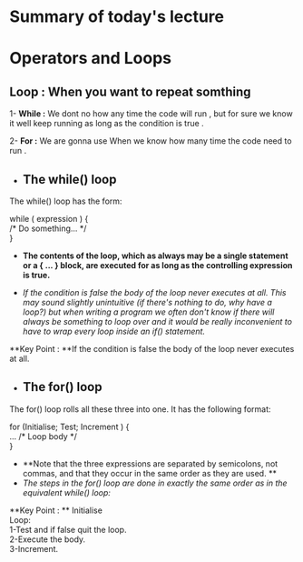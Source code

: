 # Summary of today's lecture

# Operators and Loops

## Loop :  When you want to repeat somthing


1- **While :** We dont no how any time the code will run , but for sure we know it well keep running as long as the condition is true . 

2- **For :** We are gonna use When we know how many time the code need to run .  
  
- ## The while() loop

The while() loop has the form:

  while ( expression ) {  
    /* Do something... */  
  }  
  - **The contents of the loop, which as always may be a single statement or a { ... } block, are executed for as long as the controlling expression is true.**  

 - *If the condition is false the body of the loop never executes at all.
This may sound slightly unintuitive (if there's nothing to do, why have a loop?) but when writing a program we often don't know if there will always be something to loop over and it would be really inconvenient to have to wrap every loop inside an if() statement.*  

**Key Point : **If the condition is false the body of the loop never executes at all.  

- ## The for() loop  

The for() loop rolls all these three into one. It has the following format:

for (Initialise; Test; Increment ) {  
    ... /* Loop body */  
  }  

  - **Note that the three expressions are separated by semicolons, not commas, and that they occur in the same order as they are used. **  
- *The steps in the for() loop are done in exactly the same order as in the equivalent while() loop:*  

**Key Point : **
Initialise  
Loop:  
1-Test and if false quit the loop.  
2-Execute the body.  
3-Increment.